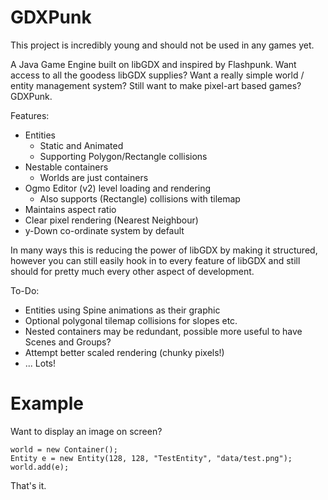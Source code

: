 GDXPunk
=======

This project is incredibly young and should not be used in any games yet.

A Java Game Engine built on libGDX and inspired by Flashpunk. Want access to all the goodess libGDX supplies? Want a really simple world / entity management system? Still want to make pixel-art based games? GDXPunk.

Features:
- Entities
  - Static and Animated
  - Supporting Polygon/Rectangle collisions
- Nestable containers
  - Worlds are just containers
- Ogmo Editor (v2) level loading and rendering
  - Also supports (Rectangle) collisions with tilemap
- Maintains aspect ratio
- Clear pixel rendering (Nearest Neighbour)
- y-Down co-ordinate system by default

In many ways this is reducing the power of libGDX by making it structured, however you can still easily hook in to every feature of libGDX and still should for pretty much every other aspect of development.

To-Do:
- Entities using Spine animations as their graphic
- Optional polygonal tilemap collisions for slopes etc.
- Nested containers may be redundant, possible more useful to have Scenes and Groups?
- Attempt better scaled rendering (chunky pixels!)
- ... Lots!

Example
=======

Want to display an image on screen?

    world = new Container();
    Entity e = new Entity(128, 128, "TestEntity", "data/test.png");
    world.add(e);
  
That's it.
